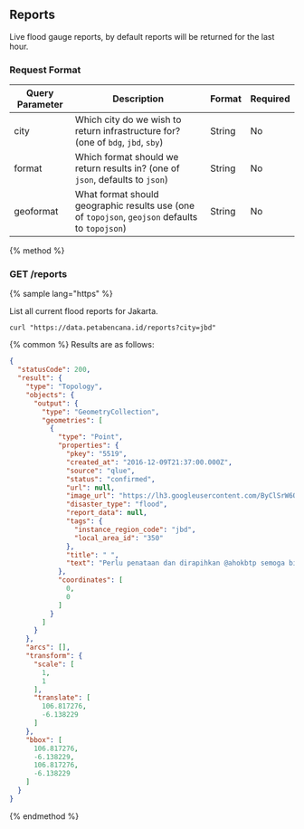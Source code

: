 ## Reports

Live flood gauge reports, by default reports will be returned for the last hour.


### Request Format

| Query Parameter | Description | Format | Required |
| -- | -- | -- | -- |
| city | Which city do we wish to return infrastructure for? (one of `bdg`, `jbd`, `sby`) | String | No |
| format | Which format should we return results in? (one of `json`, defaults to `json`) | String | No |
| geoformat | What format should geographic results use (one of `topojson`, `geojson` defaults to `topojson`) | String | No |


{% method %}
### GET /reports

{% sample lang="https" %}

List all current flood reports for Jakarta.

```https
curl "https://data.petabencana.id/reports?city=jbd"
```

{% common %}
Results are as follows:

```json
{
  "statusCode": 200,
  "result": {
    "type": "Topology",
    "objects": {
      "output": {
        "type": "GeometryCollection",
        "geometries": [
          {
            "type": "Point",
            "properties": {
              "pkey": "5519",
              "created_at": "2016-12-09T21:37:00.000Z",
              "source": "qlue",
              "status": "confirmed",
              "url": null,
              "image_url": "https://lh3.googleusercontent.com/ByClSrW6QhFkBxUhZo0rFt6eiVdvnEHisSzsgjaC9KxdGAQ6CYksTZRA1rcNP9cBGZiv6s4Vp5D8NzkAjPyrBs6c6R4h=s480-c",
              "disaster_type": "flood",
              "report_data": null,
              "tags": {
                "instance_region_code": "jbd",
                "local_area_id": "350"
              },
              "title": " ",
              "text": "Perlu penataan dan dirapihkan @ahokbtp semoga bisa lbh baik, bersih dan teratur"
            },
            "coordinates": [
              0,
              0
            ]
          }
        ]
      }
    },
    "arcs": [],
    "transform": {
      "scale": [
        1,
        1
      ],
      "translate": [
        106.817276,
        -6.138229
      ]
    },
    "bbox": [
      106.817276,
      -6.138229,
      106.817276,
      -6.138229
    ]
  }
}
```

{% endmethod %}



